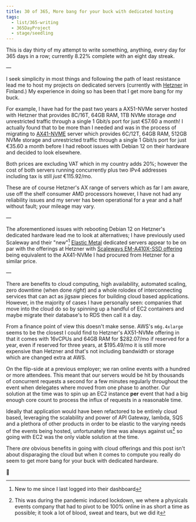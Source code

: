 ```yaml
---
title: 30 of 365, More bang for your buck with dedicated hosting
tags:
  - list/365-writing
  - 365DayProject
  - stage/seedling
---
```



This is day thirty of my attempt to write something, anything, every day for 365 days in a row; currently 8.22% complete with an eight day streak.

—

I seek simplicity in most things and following the path of least resistance lead me to host my projects on dedicated servers (currently with [Hetzner](https://www.hetzner.com/) in Finland.) My experience in doing so has been that I get more bang for my buck.

For example, I have had for the past two years a AX51-NVMe server hosted with Hetzner that provides 8C/16T, 64GB RAM, 1TB NVMe storage *and* unrestricted traffic through a single 1 Gbit/s port for just €57.60 a month! I actually found that to be more than I needed and was in the process of migrating to [AX41-NVME](https://www.hetzner.com/dedicated-rootserver/ax41-nvme) server which provides 6C/12T, 64GB RAM, 512GB NVMe storage and unrestricted traffic through a single 1 Gbit/s port for just €35.60 a month before I had reboot issues with Debian 12 on their hardware and decided to look elsewhere.

Both prices are excluding VAT which in my country adds 20%; however the cost of both servers running concurrently plus two IPv4 addresses including tax is still *just* €115.92/mo.

These are of course Hetzner's AX range of servers which as far I am aware, use off the shelf consumer AMD processors however, I have not had any reliability issues and my server has been operational for a year and a half without fault; your mileage may vary.

—

The aforementioned issues with rebooting Debian 12 on Hetzner's dedicated hardware lead me to look at alternatives; I have previously used Scaleway and their "new"[^1] [Elastic Metal](https://www.scaleway.com/en/elastic-metal/) dedicated servers appear to be on par with the offerings at Hetzner with [Scaleways EM-A410X-SSD offering](https://www.scaleway.com/en/elastic-metal/aluminium/) being equivalent to the AX41-NVMe I had procured from Hetzner for a similar price.

—

There are benefits to cloud computing, high availability, automated scaling, zero downtime (when done *right*) and a whole rolodex of interconnecting services that can act as jigsaw pieces for building cloud based applications. However, in the majority of cases I have personally seen: companies that move into the cloud do so by spinning up a handful of EC2 containers and maybe migrate their database's to RDS then call it a day.

From a finance point of view this doesn't make sense. AWS's `m6g.4xlarge` seems to be the closest I could find to Hetzner's AX51-NVMe offering in that it comes with 16vCPUs and 64GB RAM for $282.07/mo if reserved for a year, even if reserved for three years, at $195.49/mo it is still more expensive than Hetzner and that's not including bandwidth or storage which are changed extra at AWS.

On the flip-side at a previous employer; we ran online events with a hundred or more attendees. This meant that our servers would be hit by thousands of concurrent requests a second for a few minutes regularly throughout the event when delegates where moved from one phase to another. Our solution at the time was to spin up an EC2 instance **per** event that had a big enough core count to process the influx of requests in a reasonable time.

Ideally that application would have been refactored to be entirely cloud based, leveraging the scalability and power of API Gateway, lambda, SQS and a plethora of other products in order to be elastic to the varying needs of the events being hosted, unfortunately time was always against us[^2] so going with EC2 was the only viable solution at the time.

There *are* obvious benefits in going with cloud offerings and this post isn't about disparaging the cloud but when it comes to compute you really do seem to get more bang for your buck with dedicated hardware.

🌻

[^1]: New to me since I last logged into their dashboard
[^2]: This was during the pandemic induced lockdown, we where a physicals events company that had to pivot to be 100% online in as short a time as possible; it took a lot of blood, sweat and tears, but we did it
